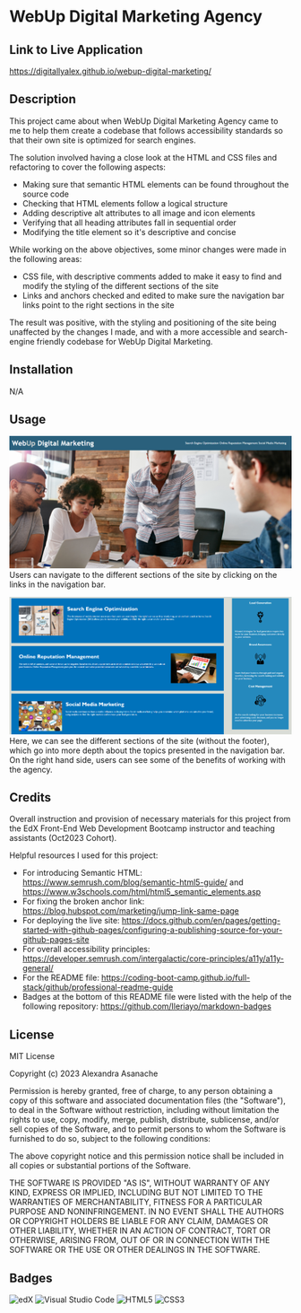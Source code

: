 # WebUp Digital Marketing Agency

## Link to Live Application
https://digitallyalex.github.io/webup-digital-marketing/

## Description
This project came about when WebUp Digital Marketing Agency came to me to help them create a codebase that follows accessibility standards so that their own site is optimized for search engines.

The solution involved having a close look at the HTML and CSS files and refactoring to cover the following aspects:
- Making sure that semantic HTML elements can be found throughout the source code
- Checking that HTML elements follow a logical structure
- Adding descriptive alt attributes to all image and icon elements
- Verifying that all heading attributes fall in sequential order
- Modifying the title element so it's descriptive and concise

While working on the above objectives, some minor changes were made in the following areas:
- CSS file, with descriptive comments added to make it easy to find and modify the styling of the different sections of the site
- Links and anchors checked and edited to make sure the navigation bar links point to the right sections in the site

The result was positive, with the styling and positioning of the site being unaffected by the changes I made, and with a more accessible and search-engine friendly codebase for WebUp Digital Marketing.

## Installation
N/A

## Usage

![Image of header and navigation bar of the site](assets/images/screenshotOne.png)
Users can navigate to the different sections of the site by clicking on the links in the navigation bar.

![Image of the different sections of the site](assets/images/screenshotTwo.png)
Here, we can see the different sections of the site (without the footer), which go into more depth about the topics presented in the navigation bar. On the right hand side, users can see some of the benefits of working with the agency.

## Credits
Overall instruction and provision of necessary materials for this project from the EdX Front-End Web Development Bootcamp instructor and teaching assistants (Oct2023 Cohort).

Helpful resources I used for this project:

- For introducing Semantic HTML: https://www.semrush.com/blog/semantic-html5-guide/ and https://www.w3schools.com/html/html5_semantic_elements.asp 
- For fixing the broken anchor link: https://blog.hubspot.com/marketing/jump-link-same-page
- For deploying the live site: https://docs.github.com/en/pages/getting-started-with-github-pages/configuring-a-publishing-source-for-your-github-pages-site 
- For overall accessibility principles: https://developer.semrush.com/intergalactic/core-principles/a11y/a11y-general/
- For the README file: https://coding-boot-camp.github.io/full-stack/github/professional-readme-guide
- Badges at the bottom of this README file were listed with the help of the following repository: https://github.com/Ileriayo/markdown-badges 


## License
MIT License

Copyright (c) 2023 Alexandra Asanache

Permission is hereby granted, free of charge, to any person obtaining a copy
of this software and associated documentation files (the "Software"), to deal
in the Software without restriction, including without limitation the rights
to use, copy, modify, merge, publish, distribute, sublicense, and/or sell
copies of the Software, and to permit persons to whom the Software is
furnished to do so, subject to the following conditions:

The above copyright notice and this permission notice shall be included in all
copies or substantial portions of the Software.

THE SOFTWARE IS PROVIDED "AS IS", WITHOUT WARRANTY OF ANY KIND, EXPRESS OR
IMPLIED, INCLUDING BUT NOT LIMITED TO THE WARRANTIES OF MERCHANTABILITY,
FITNESS FOR A PARTICULAR PURPOSE AND NONINFRINGEMENT. IN NO EVENT SHALL THE
AUTHORS OR COPYRIGHT HOLDERS BE LIABLE FOR ANY CLAIM, DAMAGES OR OTHER
LIABILITY, WHETHER IN AN ACTION OF CONTRACT, TORT OR OTHERWISE, ARISING FROM,
OUT OF OR IN CONNECTION WITH THE SOFTWARE OR THE USE OR OTHER DEALINGS IN THE
SOFTWARE.

## Badges
![edX](https://img.shields.io/badge/edX-%2302262B.svg?style=for-the-badge&logo=edX&logoColor=white) ![Visual Studio Code](https://img.shields.io/badge/Visual%20Studio%20Code-0078d7.svg?style=for-the-badge&logo=visual-studio-code&logoColor=white) 
![HTML5](https://img.shields.io/badge/html5-%23E34F26.svg?style=for-the-badge&logo=html5&logoColor=white) ![CSS3](https://img.shields.io/badge/css3-%231572B6.svg?style=for-the-badge&logo=css3&logoColor=white)